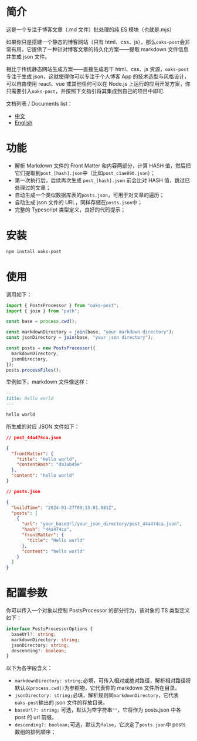 # 简介

这是一个专注于博客文章（.md 文件）批处理的纯 ES 模块（也就是.mjs）

如果你只是搭建一个静态的博客网站（只有 html、css、js），那么`oaks-post`会非常有用，它提供了一种针对博客文章的持久化方案——提取 markdown 文件信息并生成 json 文件。

相比于传统静态网站生成方案——直接生成若干 html、css、js 资源，`oaks-post`专注于生成 json，这就使得你可以专注于个人博客 App 的技术选型与风格设计，可以自由使用 react、vue 或其他任何可以在 Node.js 上运行的应用开发方案，你只需要引入`oaks-post`，并按照下文指引将其集成到自己的项目中即可.

文档列表 / Documents list：

- [中文](/README.md)
- [English](/README_EN.md)

# 功能

- 解析 Markdown 文件的 Front Matter 和内容两部分，计算 HASH 值，然后把它们提取到`post_[hash].json`中（比如`post_c1ae890.json`）；
- 第一次执行后，后续再次生成 `post_[hash].json` 前会比对 HASH 值，跳过已处理过的文章；
- 自动生成一个类似数据库表的`posts.json`，可用于对文章的遍历；
- 自动生成 json 文件的 URL，同样存储在`posts.json`中；
- 完整的 Typescript 类型定义，良好的代码提示；

# 安装

```bash
npm install oaks-post
```

# 使用

调用如下：

```js
import { PostsProcessor } from "oaks-post";
import { join } from "path";

const base = process.cwd();

const markdownDirectory = join(base, "your markdown directory");
const jsonDirectory = join(base, "your json directory");

const posts = new PostsProcessor({
  markdownDirectory,
  jsonDirectory,
});
posts.processFiles();
```

举例如下，markdown 文件像这样：

```markdown
---
title: Hello world
---

hello world
```

所生成的对应 JSON 文件如下：

```json
// post_44a474ca.json

{
  "frontMatter": {
    "title": "Hello world",
    "contentHash": "da3ab45e"
  },
  "content": "hello world"
}
```

```json
// posts.json

{
  "buildTime": "2024-01-27T09:15:01.981Z",
  "posts": [
    {
      "url": "your_baseUrl/your_json_directory/post_44a474ca.json",
      "hash": "44a474ca",
      "frontMatter": {
        "title": "Hello world"
      },
      "content": "hello world"
    }
  ]
}
```

# 配置参数

你可以传入一个对象以控制 PostsProcessor 的部分行为，该对象的 TS 类型定义如下：

```ts
interface PostsProcessorOptions {
  baseUrl?: string;
  markdownDirectory: string;
  jsonDirectory: string;
  descending?: boolean;
}
```

以下为各字段含义：

- `markdownDirectory: string;`必填，可传入相对或绝对路径，解析相对路径将默认以`process.cwd()`为参照物，它代表你的 markdown 文件所在目录。
- `jsonDirectory: string;`必填，解析规则同`markdownDirectory`，它代表`oaks-post`输出的 json 文件的存放目录。
- `baseUrl?: string;` 可选，默认为空字符串`""`，它将作为 posts.json 中各 post 的 url 前缀。
- `descending?: boolean;`可选，默认为`false`，它决定了`posts.json`中 posts 数组的排列顺序；
